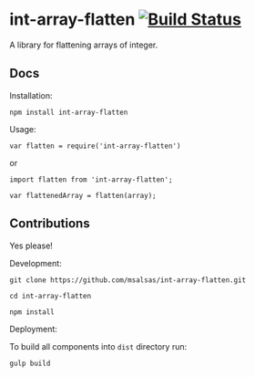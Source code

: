 # int-array-flatten [![Build Status](https://travis-ci.org/msalsas/int-array-flatten?branch=master)](https://travis-ci.org/msalsas/int-array-flatten)

A library for flattening arrays of integer.

## Docs

Installation:

`npm install int-array-flatten`

Usage:

`var flatten = require('int-array-flatten')`

or

`import flatten from 'int-array-flatten';`

`var flattenedArray = flatten(array);`

## Contributions

Yes please!

Development:

`git clone https://github.com/msalsas/int-array-flatten.git`

`cd int-array-flatten`

`npm install`

Deployment:

To build all components into `dist` directory run:

`gulp build`
